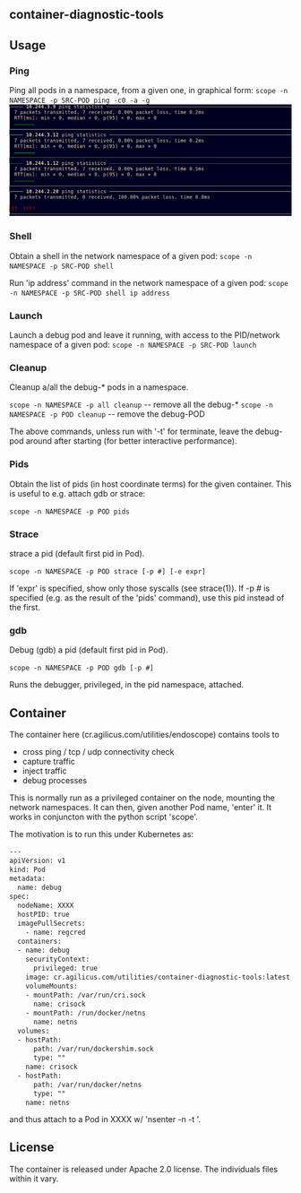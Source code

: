 ## container-diagnostic-tools

## Usage

### Ping

Ping all pods in a namespace, from a given one, in graphical form:
`scope -n NAMESPACE -p SRC-POD ping -c0 -a -g`
![img](img/graph-ping.png)

### Shell

Obtain a shell in the network namespace of a given pod:
`scope -n NAMESPACE -p SRC-POD shell`

Run 'ip address' command in the network namespace of a given pod:
`scope -n NAMESPACE -p SRC-POD shell ip address`

### Launch

Launch a debug pod and leave it running, with access to the PID/network
namespace of a given pod:
`scope -n NAMESPACE -p SRC-POD launch`

### Cleanup

Cleanup a/all the debug-* pods in a namespace.

`scope -n NAMESPACE -p all cleanup` -- remove all the debug-*
`scope -n NAMESPACE -p POD cleanup` -- remove the debug-POD

The above commands, unless run with '-t' for terminate, leave the
debug- pod around after starting (for better interactive performance).

### Pids

Obtain the list of pids (in host coordinate terms) for the given
container. This is useful to e.g. attach gdb or strace:

`scope -n NAMESPACE -p POD pids`

### Strace

strace a pid (default first pid in Pod).

`scope -n NAMESPACE -p POD strace [-p #] [-e expr]`

If 'expr' is specified, show only those syscalls (see strace(1)).
If -p # is specified (e.g. as the result of the 'pids' command), use
this pid instead of the first.

### gdb

Debug (gdb) a pid (default first pid in Pod).

`scope -n NAMESPACE -p POD gdb [-p #]`

Runs the debugger, privileged, in the pid namespace, attached.

## Container

The container here (cr.agilicus.com/utilities/endoscope) contains tools to

 - cross ping / tcp / udp connectivity check
 - capture traffic
 - inject traffic
 - debug processes

This is normally run as a privileged container on the
node, mounting the network namespaces. It can then,
given another Pod name, 'enter' it. It works in conjuncton
with the python script 'scope'.

The motivation is to run this under Kubernetes as:

```
---
apiVersion: v1
kind: Pod
metadata:
  name: debug
spec:
  nodeName: XXXX
  hostPID: true
  imagePullSecrets:
    - name: regcred
  containers:
  - name: debug
    securityContext:
      privileged: true
    image: cr.agilicus.com/utilities/container-diagnostic-tools:latest
    volumeMounts:
    - mountPath: /var/run/cri.sock
      name: crisock
    - mountPath: /run/docker/netns
      name: netns
  volumes:
  - hostPath:
      path: /var/run/dockershim.sock
      type: ""
    name: crisock
  - hostPath:
      path: /var/run/docker/netns
      type: ""
    name: netns
```

and thus attach to a Pod in XXXX w/ 'nsenter -n -t <PID>'.

## License

The container is released under Apache 2.0 license.
The individuals files within it vary.

